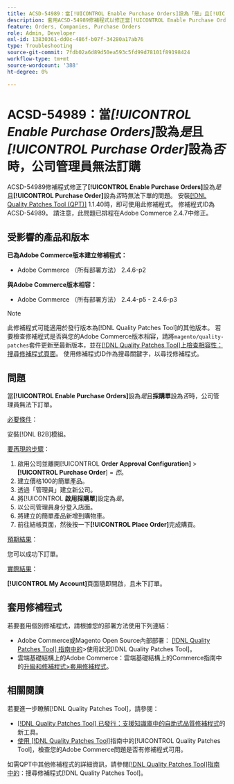 ```yaml
---
title: ACSD-54989：當[!UICONTROL Enable Purchase Orders]設為「是」且[!UICONTROL Purchase Order]設為「否」時，公司管理員無法訂購
description: 套用ACSD-54989修補程式以修正當[!UICONTROL Enable Purchase Orders]設為「是」且[!UICONTROL Purchase Order]設為「否」時，公司管理員無法下單的Adobe Commerce問題。
feature: Orders, Companies, Purchase Orders
role: Admin, Developer
exl-id: 13830361-dd0c-486f-b07f-34280a17ab76
type: Troubleshooting
source-git-commit: 7fdb02a6d89d50ea593c5fd99d78101f89198424
workflow-type: tm+mt
source-wordcount: '388'
ht-degree: 0%

---
```


# ACSD-54989：當&#x200B;*[!UICONTROL Enable Purchase Orders]*&#x200B;設為&#x200B;*是*&#x200B;且&#x200B;*[!UICONTROL Purchase Order]*&#x200B;設為&#x200B;*否*&#x200B;時，公司管理員無法訂購

ACSD-54989修補程式修正了&#x200B;**[!UICONTROL Enable Purchase Orders]**&#x200B;設為&#x200B;*是*&#x200B;且&#x200B;**[!UICONTROL Purchase Order]**&#x200B;設為&#x200B;*否*&#x200B;時無法下單的問題。 安裝[[!DNL Quality Patches Tool (QPT)]](https://experienceleague.adobe.com/en/docs/commerce-operations/tools/quality-patches-tool/quality-patches-tool-to-self-serve-quality-patches) 1.1.40時，即可使用此修補程式。 修補程式ID為ACSD-54989。 請注意，此問題已排程在Adobe Commerce 2.4.7中修正。

## 受影響的產品和版本

**已為Adobe Commerce版本建立修補程式：**

* Adobe Commerce （所有部署方法） 2.4.6-p2

**與Adobe Commerce版本相容：**

* Adobe Commerce （所有部署方法） 2.4.4-p5 - 2.4.6-p3

>[!NOTE]
>
>此修補程式可能適用於發行版本為[!DNL Quality Patches Tool]的其他版本。 若要檢查修補程式是否與您的Adobe Commerce版本相容，請將`magento/quality-patches`套件更新至最新版本，並在[[!DNL Quality Patches Tool]上檢查相容性：搜尋修補程式頁面](https://experienceleague.adobe.com/tools/commerce-quality-patches/index.html)。 使用修補程式ID作為搜尋關鍵字，以尋找修補程式。

## 問題

當&#x200B;**[!UICONTROL Enable Purchase Orders]**&#x200B;設為&#x200B;*是*&#x200B;且&#x200B;**採購單**&#x200B;設為&#x200B;*否*&#x200B;時，公司管理員無法下訂單。

<u>必要條件</u>：

安裝[!DNL B2B]模組。

<u>要再現的步驟</u>：

1. 啟用公司並離開[!UICONTROL **Order Approval Configuration]** > **[!UICONTROL Purchase Order**] = *否*。
1. 建立價格100的簡單產品。
1. 透過「管理員」建立新公司。
1. 將&#x200B;[!UICONTROL **啟用採購單**]&#x200B;設定為&#x200B;*是*。
1. 以公司管理員身分登入店面。
1. 將建立的簡單產品新增到購物車。
1. 前往結帳頁面，然後按一下&#x200B;**[!UICONTROL Place Order]**&#x200B;完成購買。

<u>預期結果</u>：

您可以成功下訂單。

<u>實際結果</u>：

**[!UICONTROL My Account]**&#x200B;頁面隨即開啟，且未下訂單。

## 套用修補程式

若要套用個別修補程式，請根據您的部署方法使用下列連結：

* Adobe Commerce或Magento Open Source內部部署： [[!DNL Quality Patches Tool] 指南中的](/help/tools/quality-patches-tool/usage.md)>使用狀況[!DNL Quality Patches Tool]。
* 雲端基礎結構上的Adobe Commerce：雲端基礎結構上的Commerce指南中的[升級和修補程式>套用修補程式](https://experienceleague.adobe.com/docs/commerce-cloud-service/user-guide/develop/upgrade/apply-patches.html)。

## 相關閱讀

若要進一步瞭解[!DNL Quality Patches Tool]，請參閱：

* [[!DNL Quality Patches Tool] 已發行：支援知識庫中的自助式品質修補程式](https://experienceleague.adobe.com/en/docs/commerce-operations/tools/quality-patches-tool/quality-patches-tool-to-self-serve-quality-patches)的新工具。
* [使用 [!DNL Quality Patches Tool]](/help/tools/quality-patches-tool/patches-available-in-qpt/check-patch-for-magento-issue-with-magento-quality-patches.md)指南中的[!UICONTROL Quality Patches Tool]，檢查您的Adobe Commerce問題是否有修補程式可用。


如需QPT中其他修補程式的詳細資訊，請參閱[[!DNL Quality Patches Tool]指南中的](https://experienceleague.adobe.com/tools/commerce-quality-patches/index.html)：搜尋修補程式[!DNL Quality Patches Tool]。
